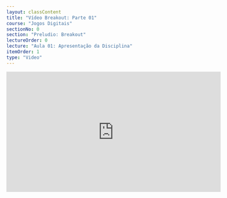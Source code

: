 ```yaml
---
layout: classContent
title: "Vídeo Breakout: Parte 01"
course: "Jogos Digitais"
sectionNo: 0
section: "Preludio: Breakout"
lectureOrder: 0
lecture: "Aula 01: Apresentação da Disciplina"
itemOrder: 1
type: "Video"
---
```


<iframe width="560" height="315" src="https://www.youtube.com/embed/sGeG7neteEs" frameborder="0" allow="accelerometer; autoplay; clipboard-write; encrypted-media; gyroscope; picture-in-picture" allowfullscreen></iframe>